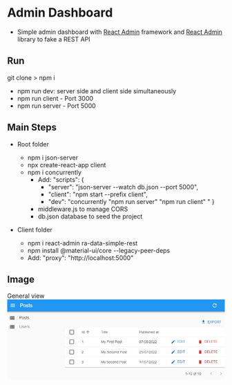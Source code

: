 # Admin Dashboard

- Simple admin dashboard with [React Admin](https://marmelab.com/react-admin/Readme.html) framework and [React Admin](https://github.com/typicode/json-server) library to fake a REST API

## Run

git clone > npm i

- npm run dev: server side and client side simultaneously
- npm run client - Port 3000
- npm run server - Port 5000

## Main Steps

- Root folder

  - npm i json-server
  - npx create-react-app client
  - npm i concurrently
    - Add:
      "scripts": {
      - "server": "json-server --watch db.json --port 5000",
      - "client": "npm start --prefix client",
      - "dev": "concurrently \"npm run server\" \"npm run client\" "
        }
    - middleware.js to manage CORS
    - db.json database to seed the project

- Client folder
  - npm i react-admin ra-data-simple-rest
  - npm install @material-ui/core --legacy-peer-deps
  - Add: "proxy": "http://localhost:5000"

## Image

General view  
<img src="client/public/reactadmin.jpg" width="700px">
